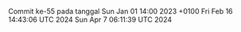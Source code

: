 Commit ke-55 pada tanggal Sun Jan 01 14:00 2023 +0100
Fri Feb 16 14:43:06 UTC 2024
Sun Apr  7 06:11:39 UTC 2024
